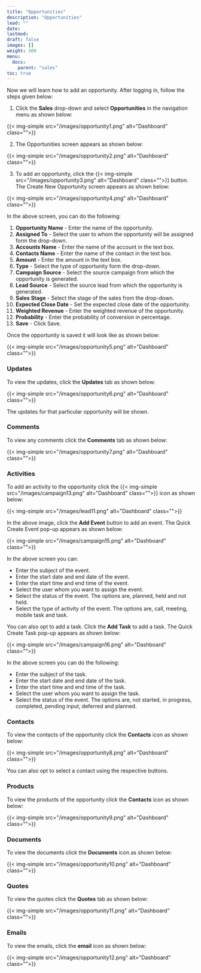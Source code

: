 ```yaml
---
title: "Opportunities"
description: "Opportunities"
lead: ""
date:
lastmod:
draft: false
images: []
weight: 309
menu:
  docs:
    parent: "sales"
toc: true
---
```


Now we will learn how to add an opportunity. After logging in, follow the steps given below:

1.	Click the **Sales** drop-down and select **Opportunities** in the navigation menu as shown below:

 {{< img-simple src="/images/opportunity1.png"  alt="Dashboard" class="">}}

2.	The Opportunities screen appears as shown below:

 {{< img-simple src="/images/opportunity2.png"  alt="Dashboard" class="">}}

3.	To add an opportunity, click the  {{< img-simple src="/images/opportunity3.png"  alt="Dashboard" class="">}} button. The Create New Opportunity screen appears as shown below:

{{< img-simple src="/images/opportunity4.png"  alt="Dashboard" class="">}}

In the above screen, you can do the following:
1. **Opportunity Name** - Enter the name of the opportunity.
2. **Assigned To** - Select the user to whom the opportunity will be assigned form the drop-down.
3. **Accounts Name** - Enter the name of the account in the text box.
3. **Contacts Name** - Enter the name of the contact in the text box.
4. **Amount** - Enter the amount in the text box.
5. **Type** - Select the type of opportunity form the drop-down.
6. **Campaign Source** - Select the source campaign from which the opportunity is generated.
7. **Lead Source** - Select the source lead from which the opportunity is generated.
8. **Sales Stage** - Select the stage of the sales from the drop-down.
9. **Expected Close Date** - Set the expected close date of the opportunity.
10. **Weighted Revenue** - Enter the weighted revenue of the opportunity.
11. **Probability** - Enter the probability of conversion in percentage.
10.	**Save** - Click Save.

Once the opportunity is saved it will look like as shown below:

{{< img-simple src="/images/opportunity5.png"  alt="Dashboard" class="">}}

### Updates

To view the updates, click the **Updates** tab as shown below:

{{< img-simple src="/images/opportunity6.png"  alt="Dashboard" class="">}}

The updates for that particular opportunity will be shown.

### Comments

To view any comments click the **Comments** tab as shown below:

{{< img-simple src="/images/opportunity7.png"  alt="Dashboard" class="">}}

### Activities

To add an activity to the opportunity click the {{< img-simple src="/images/campaign13.png"  alt="Dashboard" class="">}} icon as shown below:

{{< img-simple src="/images/lead11.png"  alt="Dashboard" class="">}}

In the above image, click the **Add Event** button to add an event. The Quick Create Event pop-up appears as shown below:

{{< img-simple src="/images/campaign15.png"  alt="Dashboard" class="">}}

In the above screen you can:

* Enter the subject of the event.
* Enter the start date and end date of the event.
* Enter the start time and end time of the event.
* Select the user whom you want to assign the event.
* Select the status of the event. The options are, planned, held and not held.
* Select the type of activity of the event. The options are, call, meeting, mobile task and task.

You can also opt to add a task. Click the **Add Task** to add a task. The Quick Create Task pop-up appears as shown below:

{{< img-simple src="/images/campaign16.png"  alt="Dashboard" class="">}}

In the above screen you can do the following:

* Enter the subject of the task.
* Enter the start date and end date of the task.
* Enter the start time and end time of the task.
* Select the user whom you want to assign the task.
* Select the status of the event. The options are, not started, in progress, completed,  pending input, deferred and planned.

### Contacts

To view the contacts of the opportunity click the **Contacts** icon as shown below:

{{< img-simple src="/images/opportunity8.png"  alt="Dashboard" class="">}}

You can also opt to select a contact using the respective buttons.

### Products

To view the products of the opportunity click the **Contacts** icon as shown below:

{{< img-simple src="/images/opportunity9.png"  alt="Dashboard" class="">}}

### Documents

To view the documents click the **Documents** icon as shown below:

{{< img-simple src="/images/opportunity10.png"  alt="Dashboard" class="">}}

### Quotes

To view the quotes click the **Quotes** tab as shown below:

{{< img-simple src="/images/opportunity11.png"  alt="Dashboard" class="">}}

### Emails

To view the emails, click the **email** icon as shown below:

{{< img-simple src="/images/opportunity12.png"  alt="Dashboard" class="">}}

